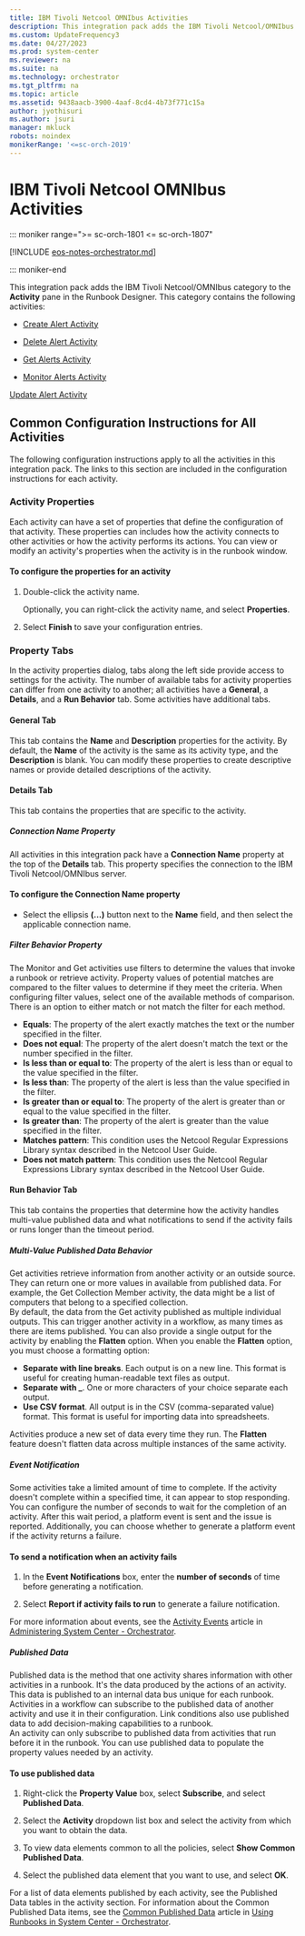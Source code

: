 ```yaml
---
title: IBM Tivoli Netcool OMNIbus Activities
description: This integration pack adds the IBM Tivoli Netcool/OMNIbus category to the Activity pane in the Runbook Designer.
ms.custom: UpdateFrequency3
ms.date: 04/27/2023
ms.prod: system-center
ms.reviewer: na
ms.suite: na
ms.technology: orchestrator
ms.tgt_pltfrm: na
ms.topic: article
ms.assetid: 9438aacb-3900-4aaf-8cd4-4b73f771c15a
author: jyothisuri
ms.author: jsuri
manager: mkluck
robots: noindex
monikerRange: '<=sc-orch-2019'
---
```

# IBM Tivoli Netcool OMNIbus Activities

::: moniker range=">= sc-orch-1801 <= sc-orch-1807"

[!INCLUDE [eos-notes-orchestrator.md](../includes/eos-notes-orchestrator.md)]

::: moniker-end

This integration pack adds the IBM Tivoli Netcool/OMNIbus category to the **Activity** pane in the Runbook Designer. This category contains the following activities:

- [Create Alert Activity](create-alert-activity.md)

- [Delete Alert Activity](delete-alert-activity.md)

- [Get Alerts Activity](get-alerts-activity.md)

- [Monitor Alerts Activity](monitor-alerts-activity.md)

[Update Alert Activity](update-alert-activity.md)

## Common Configuration Instructions for All Activities

The following configuration instructions apply to all the activities in this integration pack. The links to this section are included in the configuration instructions for each activity.

### Activity Properties

Each activity can have a set of properties that define the configuration of that activity. These properties can includes how the activity connects to other activities or how the activity performs its actions. You can view or modify an activity's properties when the activity is in the runbook window.

#### To configure the properties for an activity

1.  Double-click the activity name.

    Optionally, you can right-click the activity name, and select **Properties**.

2.  Select **Finish** to save your configuration entries.

### Property Tabs

In the activity properties dialog, tabs along the left side provide access to settings for the activity. The number of available tabs for activity properties can differ from one activity to another; all activities have a **General**, a **Details**, and a **Run Behavior** tab. Some activities have additional tabs.

#### General Tab

This tab contains the **Name** and **Description** properties for the activity. By default, the **Name** of the activity is the same as its activity type, and the **Description** is blank. You can modify these properties to create descriptive names or provide detailed descriptions of the activity.

#### Details Tab

This tab contains the properties that are specific to the activity.

##### Connection Name Property

All activities in this integration pack have a **Connection Name** property at the top of the **Details** tab. This property specifies the connection to the IBM Tivoli Netcool/OMNIbus server.

#### To configure the Connection Name property

-   Select the ellipsis **(...)** button next to the **Name** field, and then select the applicable connection name.

##### Filter Behavior Property

The Monitor and Get activities use filters to determine the values that invoke a runbook or retrieve activity. Property values of potential matches are compared to the filter values to determine if they meet the criteria. When configuring filter values, select one of the available methods of comparison. There is an option to either match or not match the filter for each method.

-   **Equals**: The property of the alert exactly matches the text or the number specified in the filter.
-   **Does not equal**: The property of the alert doesn't match the text or the number specified in the filter.
-   **Is less than or equal to**: The property of the alert is less than or equal to the value specified in the filter.
-   **Is less than**: The property of the alert is less than the value specified in the filter.
-   **Is greater than or equal to**: The property of the alert is greater than or equal to the value specified in the filter.
-   **Is greater than**: The property of the alert is greater than the value specified in the filter.
-   **Matches pattern**: This condition uses the Netcool Regular Expressions Library syntax described in the Netcool User Guide.
-   **Does not match pattern**: This condition uses the Netcool Regular Expressions Library syntax described in the Netcool User Guide.

#### Run Behavior Tab

This tab contains the properties that determine how the activity handles multi-value published data and what notifications to send if the activity fails or runs longer than the timeout period.

##### Multi-Value Published Data Behavior

Get activities retrieve information from another activity or an outside source. They can return one or more values in available from published data. For example, the Get Collection Member activity, the data might be a list of computers that belong to a specified collection.<br>By default, the data from the Get activity published as multiple individual outputs. This can trigger another activity in a workflow, as many times as there are items published. You can also provide a single output for the activity by enabling the **Flatten** option. When you enable the **Flatten** option, you must choose a formatting option:

-   **Separate with line breaks**. Each output is on a new line. This format is useful for creating human-readable text files as output.
-   **Separate with \_**. One or more characters of your choice separate each output.
-   **Use CSV format**. All output is in the CSV (comma-separated value) format. This format is useful for importing data into spreadsheets.

Activities produce a new set of data every time they run. The **Flatten** feature doesn't flatten data across multiple instances of the same activity.

##### Event Notification

Some activities take a limited amount of time to complete. If the activity doesn't complete within a specified time, it can appear to stop responding. You can configure the number of seconds to wait for the completion of an activity. After this wait period, a platform event is sent and the issue is reported. Additionally, you can choose whether to generate a platform event if the activity returns a failure.

#### To send a notification when an activity fails

1.  In the **Event Notifications** box, enter the **number of seconds** of time before generating a notification.

2.  Select **Report if activity fails to run** to generate a failure notification.

For more information about events, see the [Activity Events](/previous-versions/system-center/system-center-2012-R2/hh489611(v=sc.12)) article in [Administering System Center - Orchestrator](/previous-versions/system-center/system-center-2012-R2/hh674377(v=sc.12)).

##### Published Data

Published data is the method that one activity shares information with other activities in a runbook. It's the data produced by the actions of an activity. This data is published to an internal data bus unique for each runbook. Activities in a workflow can subscribe to the published data of another activity and use it in their configuration. Link conditions also use published data to add decision-making capabilities to a runbook.<br>An activity can only subscribe to published data from activities that run before it in the runbook. You can use published data to populate the property values needed by an activity.

#### To use published data

1.  Right-click the **Property Value** box, select **Subscribe**, and select **Published Data**.

2.  Select the **Activity** dropdown list box and select the activity from which you want to obtain the data.

3.  To view data elements common to all the policies, select **Show Common Published Data**.

4.  Select the published data element that you want to use, and select **OK**.

For a list of data elements published by each activity, see the Published Data tables in the activity section. For information about the Common Published Data items, see the [Common Published Data](/previous-versions/system-center/system-center-2012-R2/hh403821(v=sc.12)#CommonPublishedData) article in [Using Runbooks in System Center - Orchestrator](design-and-build-runbooks.md).